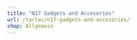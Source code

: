 ```yaml
---
title: "N17 Gadgets and Accesories"
url: /tarlac/n17-gadgets-and-accesories/
shop: Allgemein
---
```

